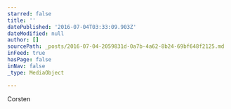 ```yaml
---
starred: false
title: ''
datePublished: '2016-07-04T03:33:09.903Z'
dateModified: null
author: []
sourcePath: _posts/2016-07-04-2059831d-0a7b-4a62-8b24-69bf648f2125.md
inFeed: true
hasPage: false
inNav: false
_type: MediaObject

---
```

Corsten